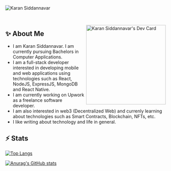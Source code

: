 <img src="https://i.postimg.cc/7PKHxMRZ/Linked-In-Cover-Image.png" alt="Karan Siddannavar" />

<a href="https://twitter.com/karansidds11" rel="nofollow"><img alt="" src="https://camo.githubusercontent.com/f558aef090eaabdd1b075b0255b42836f972ca92de3f8a2d066fff67cc544668/68747470733a2f2f696d672e736869656c64732e696f2f62616467652f547769747465722d3144413146323f7374796c653d6e6f726d616c266c6f676f3d74776974746572266c6f676f436f6c6f723d7768697465" data-canonical-src="https://img.shields.io/badge/Twitter-1DA1F2?style=normal&amp;logo=twitter&amp;logoColor=white" style="max-width: 100%;"></a>
<a href="https://www.linkedin.com/in/karan-siddannavar-a2616719a/}" rel="nofollow"><img alt="" src="https://camo.githubusercontent.com/46b4cacba29b90c400d3d8990aca63573cb42df06f696e05ac63768b61720c20/68747470733a2f2f696d672e736869656c64732e696f2f62616467652f4c696e6b6564496e2d3030373742353f7374796c653d6e6f726d616c266c6f676f3d6c696e6b6564696e266c6f676f436f6c6f723d7768697465" data-canonical-src="https://img.shields.io/badge/LinkedIn-0077B5?style=normal&amp;logo=linkedin&amp;logoColor=white" style="max-width: 100%;"></a>
     
<a href="https://app.daily.dev/karansidds"><img align="right" src="https://api.daily.dev/devcards/f8699bd520cc4838a81c603b295a1531.png?r=qxu" width="250" alt="Karan Siddannavar's Dev Card"/></a>

## ✨ About Me
 - I am Karan Siddannavar. I am currently pursuing Bachelors in Computer Applications.
 - I am a full-stack developer interested in developing mobile and web applications using technologies such as React, NodeJS, ExpressJS, MongoDB and React Native.
 - I am currently working on Upwork as a freelance software developer.
 - I am also interested in web3 (Decentralized Web) and currenly learning about technologies such as Smart Contracts, Blockchain, NFTs, etc.
 - I like writing about technology and life in general.

## ⚡ Stats
[![Top Langs](https://github-readme-stats.vercel.app/api/top-langs/?username=Karansidds&show_icons=true&theme=synthwave)](https://github.com/anuraghazra/github-readme-stats)

[![Anurag's GitHub stats](https://github-readme-stats.vercel.app/api?username=Karansidds&show_icons=true&theme=synthwave)](https://github.com/anuraghazra/github-readme-stats)

<!--
**Karansidds/Karansidds** is a ✨ _special_ ✨ repository because its `README.md` (this file) appears on your GitHub profile.

Here are some ideas to get you started:

- 🔭 I’m currently working on ...
- 🌱 I’m currently learning ...
- 👯 I’m looking to collaborate on ...
- 🤔 I’m looking for help with ...
- 💬 Ask me about ...
- 📫 How to reach me: ...
- 😄 Pronouns: ...
- ⚡ Fun fact: ...
-->

